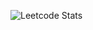 
![Leetcode Stats]([https://leetcard.jacoblin.cool/JacobLinCool](https://leetcard.jacoblin.cool/zylost?theme=dark&font=Aldrich&ext=heatmap))
